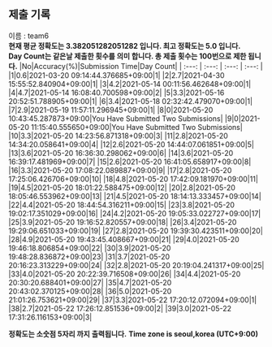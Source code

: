 


  
## 제출 기록  
이름 : team6  
**현재 평균 정확도는 3.382051282051282 입니다. 최고 정확도는 5.0 입니다.**  
**Day Count는 같은날 제출한 횟수를 의미 합니다. 총 제출 횟수는 100번으로 제한 됩니다.**
|No|Accuracy(%)|Submission Time|Day Count|
| :---: | :---: | :---: | :---: |
|1|0.6|2021-03-20 09:14:44.376685+09:00|1|
|2|2.7|2021-04-30 15:55:52.840904+09:00|1|
|3|4.2|2021-05-14 00:11:56.462648+09:00|1|
|4|4.7|2021-05-14 16:08:40.700598+09:00|2|
|5|3.3|2021-05-16 20:52:51.788905+09:00|1|
|6|3.4|2021-05-18 02:32:42.479070+09:00|1|
|7|2.9|2021-05-19 11:57:11.296945+09:00|1|
|8|0|2021-05-20 10:43:45.287873+09:00|You Have Submitted Two Submissions|
|9|0|2021-05-20 11:15:40.555650+09:00|You Have Submitted Two Submissions|
|10|3.3|2021-05-20 14:23:56.871318+09:00|3|
|11|2.8|2021-05-20 14:34:20.058641+09:00|4|
|12|2.6|2021-05-20 14:44:07.061851+09:00|5|
|13|3.6|2021-05-20 16:36:30.298062+09:00|6|
|14|3.6|2021-05-20 16:39:17.481969+09:00|7|
|15|2.6|2021-05-20 16:41:05.658917+09:00|8|
|16|3.3|2021-05-20 17:08:22.089887+09:00|9|
|17|2.8|2021-05-20 17:25:06.426706+09:00|10|
|18|4.8|2021-05-20 17:42:09.181970+09:00|11|
|19|4.5|2021-05-20 18:01:22.588475+09:00|12|
|20|2.8|2021-05-20 18:05:46.553962+09:00|13|
|21|4.5|2021-05-20 18:14:13.333457+09:00|14|
|22|4.4|2021-05-20 18:44:54.316211+09:00|15|
|23|3.8|2021-05-20 19:02:17.351029+09:00|16|
|24|4.2|2021-05-20 19:05:33.022727+09:00|17|
|25|3.9|2021-05-20 19:16:52.820557+09:00|18|
|26|3.4|2021-05-20 19:29:06.651033+09:00|19|
|27|2.8|2021-05-20 19:39:30.423511+09:00|20|
|28|4.9|2021-05-20 19:43:45.408667+09:00|21|
|29|4.0|2021-05-20 19:46:18.806854+09:00|22|
|30|3.9|2021-05-20 19:48:28.836872+09:00|23|
|31|3.7|2021-05-20 20:16:23.313229+09:00|24|
|32|2.8|2021-05-20 20:19:04.241317+09:00|25|
|33|4.0|2021-05-20 20:22:39.716508+09:00|26|
|34|4.4|2021-05-20 20:30:20.688401+09:00|27|
|35|4.7|2021-05-20 20:43:02.370125+09:00|28|
|36|5.0|2021-05-20 21:01:26.753621+09:00|29|
|37|3.3|2021-05-22 17:20:12.072094+09:00|1|
|38|2.7|2021-05-22 17:26:12.851536+09:00|2|
|39|3.0|2021-05-22 17:31:26.116153+09:00|3|


**정확도는 소숫점 5자리 까지 출력됩니다.**
**Time zone is seoul,korea (UTC+9:00)**
